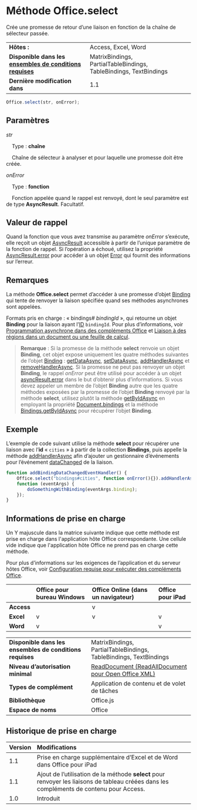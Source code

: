 

# <a name="office.select-method"></a>Méthode Office.select
Crée une promesse de retour d’une liaison en fonction de la chaîne de sélecteur passée.

|||
|:-----|:-----|
|**Hôtes :**|Access, Excel, Word|
|**Disponible dans les [ensembles de conditions requises](../../docs/overview/specify-office-hosts-and-api-requirements.md)**|MatrixBindings, PartialTableBindings, TableBindings, TextBindings|
|**Dernière modification dans**|1.1|

```js
Office.select(str, onError);
```


## <a name="parameters"></a>Paramètres


_str_<br/>
&nbsp;&nbsp;&nbsp;&nbsp;Type : **chaîne**<br/>
&nbsp;&nbsp;&nbsp;&nbsp;Chaîne de sélecteur à analyser et pour laquelle une promesse doit être créée.

_onError_<br/>
&nbsp;&nbsp;&nbsp;&nbsp;Type : **fonction**<br/>
&nbsp;&nbsp;&nbsp;&nbsp;Fonction appelée quand le rappel est renvoyé, dont le seul paramètre est de type **AsyncResult**. Facultatif.
    

## <a name="callback-value"></a>Valeur de rappel

Quand la fonction que vous avez transmise au paramètre _onError_ s’exécute, elle reçoit un objet [AsyncResult](../../reference/shared/asyncresult.md) accessible à partir de l’unique paramètre de la fonction de rappel. Si l’opération a échoué, utilisez la propriété [AsyncResult.error](../../reference/shared/asyncresult.error.md) pour accéder à un objet [Error](../../reference/shared/error.md) qui fournit des informations sur l’erreur.


## <a name="remarks"></a>Remarques

La méthode **Office.select** permet d’accéder à une promesse d’objet [Binding](../../reference/shared/binding.md) qui tente de renvoyer la liaison spécifiée quand ses méthodes asynchrones sont appelées.

Formats pris en charge : « bindings# _bindingId_ », qui retourne un objet **Binding** pour la liaison ayant l’[ID](../../reference/shared/binding.id.md) `bindingId`. Pour plus d’informations, voir [Programmation asynchrone dans des compléments Office](../../docs/develop/asynchronous-programming-in-office-add-ins.md#asynchronous-programming-using-the-promises-pattern-to-access-data-in-bindings) et [Liaison à des régions dans un document ou une feuille de calcul](../../docs/develop/bind-to-regions-in-a-document-or-spreadsheet.md).


 >**Remarque** : Si la promesse de la méthode **select** renvoie un objet **Binding**, cet objet expose uniquement les quatre méthodes suivantes de l’objet [Binding](../../reference/shared/binding.md) : [getDataAsync](../../reference/shared/binding.getdataasync.md), [setDataAsync](../../reference/shared/binding.setdataasync.md), [addHandlerAsync](../../reference/shared/binding.addhandlerasync.md) et [removeHandlerAsync](../../reference/shared/binding.removehandlerasync.md). Si la promesse ne peut pas renvoyer un objet **Binding**, le rappel _onError_ peut être utilisé pour accéder à un objet[ asyncResult.error](../../reference/shared/asyncresult.error.md) dans le but d’obtenir plus d’informations. Si vous devez appeler un membre de l’objet **Binding** autre que les quatre méthodes exposées par la promesse de l’objet **Binding** renvoyé par la méthode **select**, utilisez plutôt la méthode [getByIdAsync](../../reference/shared/bindings.getbyidasync.md) en employant la propriété [Document.bindings](../../reference/shared/document.bindings.md) et la méthode [Bindings.getByIdAsync](../../reference/shared/bindings.getbyidasync.md) pour récupérer l’objet **Binding**.


## <a name="example"></a>Exemple

L’exemple de code suivant utilise la méthode **select** pour récupérer une liaison avec l’**id** « `cities` » à partir de la collection **Bindings**, puis appelle la méthode [addHandlerAsync](../../reference/shared/binding.addhandlerasync.md) afin d’ajouter un gestionnaire d’événements pour l’événement [dataChanged](../../reference/shared/binding.bindingdatachangedevent.md) de la liaison.


```js
function addBindingDataChangedEventHandler() {
    Office.select("bindings#cities", function onError(){}).addHandlerAsync(Office.EventType.BindingDataChanged,
    function (eventArgs) {
        doSomethingWithBinding(eventArgs.binding);
    });
}
```




## <a name="support-details"></a>Informations de prise en charge


Un Y majuscule dans la matrice suivante indique que cette méthode est prise en charge dans l'application hôte Office correspondante. Une cellule vide indique que l'application hôte Office ne prend pas en charge cette méthode.

Pour plus d’informations sur les exigences de l’application et du serveur hôtes Office, voir [Configuration requise pour exécuter des compléments Office](../../docs/overview/requirements-for-running-office-add-ins.md).



||**Office pour bureau Windows**|**Office Online (dans un navigateur)**|**Office pour iPad**|
|:-----|:-----|:-----|:-----|
|**Access**||v||
|**Excel**|v|v|v|
|**Word**|v||v|

|||
|:-----|:-----|
|**Disponible dans les ensembles de conditions requises**|MatrixBindings, PartialTableBindings, TableBindings, TextBindings|
|**Niveau d’autorisation minimal**|[ReadDocument (ReadAllDocument pour Open Office XML)](../../docs/develop/requesting-permissions-for-api-use-in-content-and-task-pane-add-ins.md)|
|**Types de complément**|Application de contenu et de volet de tâches|
|**Bibliothèque**|Office.js|
|**Espace de noms**|Office|

## <a name="support-history"></a>Historique de prise en charge



|**Version**|**Modifications**|
|:-----|:-----|
|1.1|Prise en charge supplémentaire d’Excel et de Word dans Office pour iPad|
|1.1|Ajout de l’utilisation de la méthode **select** pour renvoyer les liaisons de tableau créées dans les compléments de contenu pour Access.|
|1.0|Introduit|
